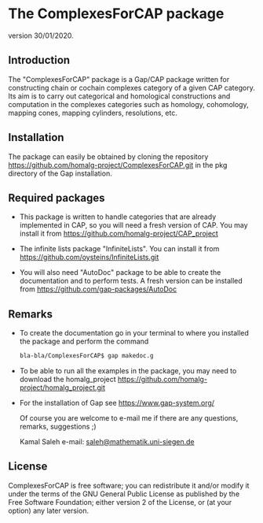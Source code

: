 The ComplexesForCAP package
=========================

version 30/01/2020.

Introduction
------------
The "ComplexesForCAP" package is a Gap/CAP package written for constructing chain or cochain complexes category of a given CAP category. Its aim is to carry out categorical and homological constructions and computation in the complexes categories such as homology, cohomology, mapping cones, mapping cylinders, resolutions, etc.


Installation
-----------
The package can easily be obtained by cloning the repository
https://github.com/homalg-project/ComplexesForCAP.git
in the pkg directory of the Gap installation.

Required packages
-----------------

* This package is written to handle categories that are already implemented in CAP, so you will need a fresh version of CAP. You may install it from
  https://github.com/homalg-project/CAP_project
  
* The infinite lists package "InfiniteLists". You can install it from 
  https://github.com/oysteins/InfiniteLists.git

* You will also need "AutoDoc" package to be able to create the documentation and to perform tests. A fresh version can be installed from
https://github.com/gap-packages/AutoDoc

Remarks
-------
* To create the documentation go in your terminal to where you installed the package and 
 perform the command
   ```sh
   bla-bla/ComplexesForCAP$ gap makedoc.g
   ```
* To be able to run all the examples in the package, you may need to download the homalg_project
  https://github.com/homalg-project/homalg_project.git
* For the installation of Gap see https://www.gap-system.org/

  Of course you are welcome to e-mail me if there are any questions, remarks, suggestions ;)
 
  Kamal Saleh e-mail: saleh@mathematik.uni-siegen.de

License
-------
ComplexesForCAP is free software; you can redistribute it and/or modify it under the terms of the GNU General Public License as
published by the Free Software Foundation; either version 2 of the License, or (at your option) any later version.

